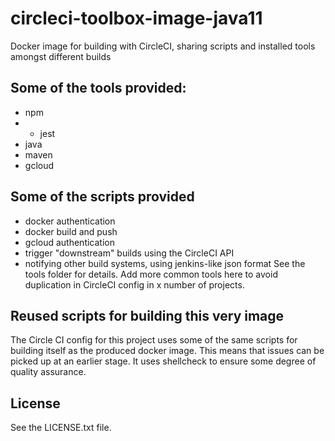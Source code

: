 # circleci-toolbox-image-java11
Docker image for building with CircleCI, sharing scripts and installed tools amongst different builds

## Some of the tools provided:
* npm
* * jest
* java
* maven
* gcloud

## Some of the scripts provided
* docker authentication
* docker build and push
* gcloud authentication
* trigger "downstream" builds using the CircleCI API
* notifying other build systems, using jenkins-like json format
See the tools folder for details. Add more common tools here to avoid duplication in CircleCI config in x number of projects.

## Reused scripts for building this very image
The Circle CI config for this project uses some of the same scripts for building itself as the produced docker image. This means that issues can be picked up at an earlier stage.
It uses shellcheck to ensure some degree of quality assurance.

## License
See the LICENSE.txt file.
